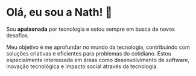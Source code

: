 # Olá, eu sou a Nath! 👋  

Sou **apaixonada** por tecnologia e estou sempre em busca de novos desafios.  

Meu objetivo é me aprofundar no mundo da tecnologia, contribuindo com soluções criativas e eficientes para problemas do cotidiano. Estou especialmente interessada em áreas como desenvolvimento de software, inovação tecnológica e impacto social através da tecnologia.  




